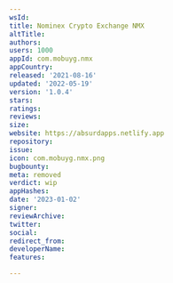 ```yaml
---
wsId: 
title: Nominex Crypto Exchange NMX
altTitle: 
authors: 
users: 1000
appId: com.mobuyg.nmx
appCountry: 
released: '2021-08-16'
updated: '2022-05-19'
version: '1.0.4'
stars: 
ratings: 
reviews: 
size: 
website: https://absurdapps.netlify.app
repository: 
issue: 
icon: com.mobuyg.nmx.png
bugbounty: 
meta: removed
verdict: wip
appHashes: 
date: '2023-01-02'
signer: 
reviewArchive: 
twitter: 
social: 
redirect_from: 
developerName: 
features: 

---
```


